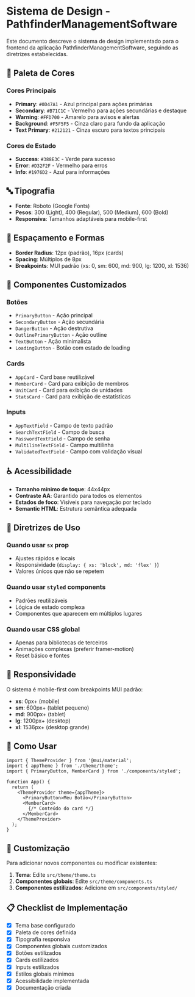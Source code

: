 # Sistema de Design - PathfinderManagementSoftware

Este documento descreve o sistema de design implementado para o frontend da aplicação PathfinderManagementSoftware, seguindo as diretrizes estabelecidas.

## 🎨 Paleta de Cores

### Cores Principais
- **Primary**: `#0D47A1` - Azul principal para ações primárias
- **Secondary**: `#B71C1C` - Vermelho para ações secundárias e destaque
- **Warning**: `#FFD700` - Amarelo para avisos e alertas
- **Background**: `#F5F5F5` - Cinza claro para fundo da aplicação
- **Text Primary**: `#212121` - Cinza escuro para textos principais

### Cores de Estado
- **Success**: `#388E3C` - Verde para sucesso
- **Error**: `#D32F2F` - Vermelho para erros
- **Info**: `#1976D2` - Azul para informações

## 🔤 Tipografia

- **Fonte**: Roboto (Google Fonts)
- **Pesos**: 300 (Light), 400 (Regular), 500 (Medium), 600 (Bold)
- **Responsiva**: Tamanhos adaptáveis para mobile-first

## 📐 Espaçamento e Formas

- **Border Radius**: 12px (padrão), 16px (cards)
- **Spacing**: Múltiplos de 8px
- **Breakpoints**: MUI padrão (xs: 0, sm: 600, md: 900, lg: 1200, xl: 1536)

## 🧩 Componentes Customizados

### Botões
- `PrimaryButton` - Ação principal
- `SecondaryButton` - Ação secundária
- `DangerButton` - Ação destrutiva
- `OutlinePrimaryButton` - Ação outline
- `TextButton` - Ação minimalista
- `LoadingButton` - Botão com estado de loading

### Cards
- `AppCard` - Card base reutilizável
- `MemberCard` - Card para exibição de membros
- `UnitCard` - Card para exibição de unidades
- `StatsCard` - Card para exibição de estatísticas

### Inputs
- `AppTextField` - Campo de texto padrão
- `SearchTextField` - Campo de busca
- `PasswordTextField` - Campo de senha
- `MultilineTextField` - Campo multilinha
- `ValidatedTextField` - Campo com validação visual

## ♿ Acessibilidade

- **Tamanho mínimo de toque**: 44x44px
- **Contraste AA**: Garantido para todos os elementos
- **Estados de foco**: Visíveis para navegação por teclado
- **Semantic HTML**: Estrutura semântica adequada

## 🎯 Diretrizes de Uso

### Quando usar `sx` prop
- Ajustes rápidos e locais
- Responsividade (`display: { xs: 'block', md: 'flex' }`)
- Valores únicos que não se repetem

### Quando usar `styled` components
- Padrões reutilizáveis
- Lógica de estado complexa
- Componentes que aparecem em múltiplos lugares

### Quando usar CSS global
- Apenas para bibliotecas de terceiros
- Animações complexas (preferir framer-motion)
- Reset básico e fontes

## 📱 Responsividade

O sistema é mobile-first com breakpoints MUI padrão:
- **xs**: 0px+ (mobile)
- **sm**: 600px+ (tablet pequeno)
- **md**: 900px+ (tablet)
- **lg**: 1200px+ (desktop)
- **xl**: 1536px+ (desktop grande)

## 🚀 Como Usar

```tsx
import { ThemeProvider } from '@mui/material';
import { appTheme } from './theme/theme';
import { PrimaryButton, MemberCard } from './components/styled';

function App() {
  return (
    <ThemeProvider theme={appTheme}>
      <PrimaryButton>Meu Botão</PrimaryButton>
      <MemberCard>
        {/* Conteúdo do card */}
      </MemberCard>
    </ThemeProvider>
  );
}
```

## 🔧 Customização

Para adicionar novos componentes ou modificar existentes:

1. **Tema**: Edite `src/theme/theme.ts`
2. **Componentes globais**: Edite `src/theme/components.ts`
3. **Componentes estilizados**: Adicione em `src/components/styled/`

## 📋 Checklist de Implementação

- [x] Tema base configurado
- [x] Paleta de cores definida
- [x] Tipografia responsiva
- [x] Componentes globais customizados
- [x] Botões estilizados
- [x] Cards estilizados
- [x] Inputs estilizados
- [x] Estilos globais mínimos
- [x] Acessibilidade implementada
- [x] Documentação criada
